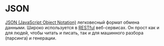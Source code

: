 # JSON

[JSON (JavaScript Object Notation)](http://www.json.org/) легковесный формат обмена данными. Широко используется в [RESTful](https://en.wikipedia.org/wiki/Representational_state_transfer) веб-сервисах. Он прост как и для людей, чтобы читать и писать, так и для машинного разбора (парсинга) и генерации.
